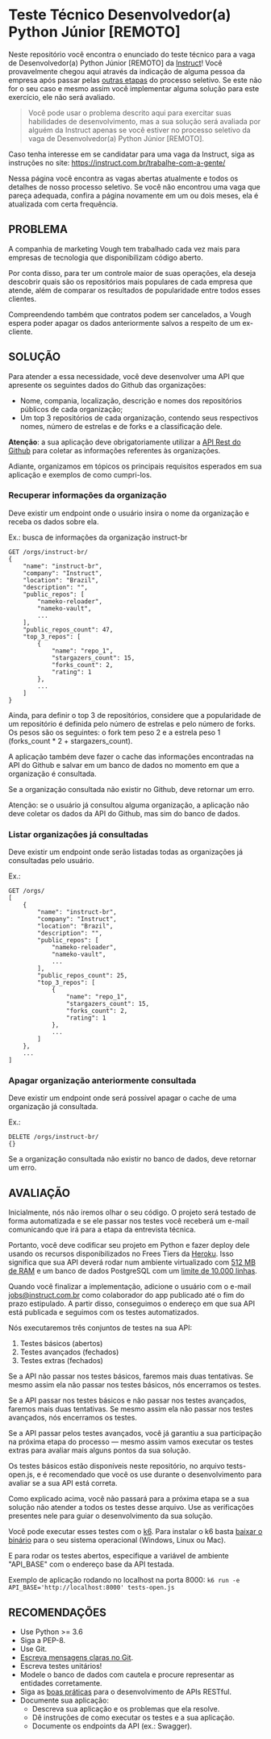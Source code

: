 # Teste Técnico Desenvolvedor(a) Python Júnior [REMOTO]

Neste repositório você encontra o enunciado do teste técnico para a vaga de Desenvolvedor(a) Python Júnior [REMOTO] da [Instruct](https://instruct.com.br/)!
Você provavelmente chegou aqui através da indicação de alguma pessoa da empresa após passar pelas [outras etapas](https://instruct.com.br/trabalhe-com-a-gente/processo-de-selecao/) do processo seletivo. Se este não for o seu caso e mesmo assim você implementar alguma solução para este exercício, ele não será avaliado.

> Você pode usar o problema descrito aqui para exercitar suas habilidades de desenvolvimento, mas a sua solução será avaliada por alguém da Instruct apenas se você estiver no processo seletivo da vaga de Desenvolvedor(a) Python Júnior [REMOTO].

Caso tenha interesse em se candidatar para uma vaga da Instruct, siga as instruções no site: https://instruct.com.br/trabalhe-com-a-gente/

Nessa página você encontra as vagas abertas atualmente e todos os detalhes de nosso processo seletivo. Se você não encontrou uma vaga que pareça adequada, confira a página novamente em um ou dois meses, ela é atualizada com certa frequência. 

## PROBLEMA

A companhia de marketing Vough tem trabalhado cada vez mais para empresas de tecnologia que disponibilizam código aberto. 

Por conta disso, para ter um controle maior de suas operações, ela deseja descobrir quais são os repositórios mais populares de cada empresa que atende, além de comparar os resultados de popularidade entre todos esses clientes.

Compreendendo também que contratos podem ser cancelados, a Vough espera poder apagar os dados anteriormente salvos a respeito de um ex-cliente.

## SOLUÇÃO

Para atender a essa necessidade, você deve desenvolver uma API que apresente os seguintes dados do Github das organizações:

- Nome, compania, localização, descrição e nomes dos repositórios públicos de cada organização;
- Um top 3 repositórios de cada organização, contendo seus respectivos nomes, número de estrelas e de forks e a classificação dele.

__Atenção__: a sua aplicação deve obrigatoriamente utilizar a [API Rest do Github](https://docs.github.com/pt/free-pro-team@latest/rest) para coletar as informações referentes às organizações.

Adiante, organizamos em tópicos os principais requisitos esperados em sua aplicação e exemplos de como cumpri-los.

### Recuperar informações da organização

Deve existir um endpoint onde o usuário insira o nome da organização e receba os dados sobre ela.

Ex.: busca de informações da organização instruct-br
```
GET /orgs/instruct-br/
{
    "name": "instruct-br",
    "company": "Instruct",
    "location": "Brazil",
    "description": "",
    "public_repos": [
        "nameko-reloader",
        "nameko-vault",
        ...
    ],
    "public_repos_count": 47,
    "top_3_repos": [
        {
            "name": "repo_1",
            "stargazers_count": 15,
            "forks_count": 2,
            "rating": 1
        },
        ...
    ]
}
```
  

Ainda, para definir o top 3 de repositórios, considere que a popularidade de um repositório é definida pelo número de estrelas e pelo número de forks. Os pesos são os seguintes: o fork tem peso 2 e a estrela peso 1 (forks_count * 2 + stargazers_count).

A aplicação também deve fazer o cache das informações encontradas na API do Github e salvar em um banco de dados no momento em que a organização é consultada.

Se a organização consultada não existir no Github, deve retornar um erro.

Atenção: se o usuário já consultou alguma organização, a aplicação não deve coletar os dados da API do Github, mas sim do banco de dados.

### Listar organizações já consultadas

Deve existir um endpoint onde serão listadas todas as organizações já consultadas pelo usuário.

Ex.:
```
GET /orgs/
[
    {
        "name": "instruct-br",
        "company": "Instruct",
        "location": "Brazil",
        "description": "",
        "public_repos": [
            "nameko-reloader",
            "nameko-vault",
            ...
        ],
        "public_repos_count": 25,
        "top_3_repos": [
            {
                "name": "repo_1",
                "stargazers_count": 15,
                "forks_count": 2,
                "rating": 1
            },
            ...
        ]
    },
    ...
]
```

### Apagar organização anteriormente consultada

Deve existir um endpoint onde será possível apagar o cache de uma organização já consultada.

Ex.:
```
DELETE /orgs/instruct-br/
{}
```

Se a organização consultada não existir no banco de dados, deve retornar um erro.

## AVALIAÇÃO

Inicialmente, nós não iremos olhar o seu código. O projeto será testado de forma automatizada e se ele passar nos testes você receberá um e-mail comunicando que irá para a etapa da entrevista técnica.

Portanto, você deve codificar seu projeto em Python e fazer deploy dele usando os recursos disponibilizados no Frees Tiers da [Heroku](https://www.heroku.com/). Isso significa que sua API deverá rodar num ambiente virtualizado com [512 MB de RAM](https://www.heroku.com/dynos) e um banco de dados PostgreSQL com um [limite de 10.000 linhas](https://elements.heroku.com/addons/heroku-postgresql#pricing).

Quando você finalizar a implementação, adicione o usuário com o e-mail jobs@instruct.com.br como colaborador do app publicado até o fim do prazo estipulado. A partir disso, conseguimos o endereço em que sua API está publicada e seguimos com os testes automatizados.

Nós executaremos três conjuntos de testes na sua API:

1. Testes básicos (abertos)
2. Testes avançados (fechados)
3. Testes extras (fechados)

Se a API não passar nos testes básicos, faremos mais duas tentativas. Se mesmo assim ela não passar nos testes básicos, nós encerramos os testes.

Se a API passar nos testes básicos e não passar nos testes avançados, faremos mais duas tentativas. Se mesmo assim ela não passar nos testes avançados, nós encerramos os testes.

Se a API passar pelos testes avançados, você já garantiu a sua participação na próxima etapa do processo — mesmo assim vamos executar os testes extras para avaliar mais alguns pontos da sua solução.

Os testes básicos estão disponíveis neste repositório, no arquivo tests-open.js, e é recomendado que você os use durante o desenvolvimento para avaliar se a sua API está correta. 

Como explicado acima, você não passará para a próxima etapa se a sua solução não atender a todos os testes desse arquivo. Use as verificações presentes nele para guiar o desenvolvimento da sua solução.

Você pode executar esses testes com o [k6](https://k6.io/). Para instalar o k6 basta [baixar o binário](https://github.com/loadimpact/k6/releases) para o seu sistema operacional (Windows, Linux ou Mac).

E para rodar os testes abertos, especifique a variável de ambiente "API_BASE" com o endereço base da API testada.

Exemplo de aplicação rodando no localhost na porta 8000:
`k6 run -e API_BASE='http://localhost:8000' tests-open.js`

## RECOMENDAÇÕES
- Use Python >= 3.6
- Siga a PEP-8.
- Use Git.
- [Escreva mensagens claras no Git](https://www.git-tower.com/learn/git/ebook/en/command-line/appendix/best-practices).
- Escreva testes unitários!
- Modele o banco de dados com cautela e procure representar as entidades corretamente.
- Siga as [boas práticas](https://swagger.io/resources/articles/best-practices-in-api-design/) para o desenvolvimento de APIs RESTful.
- Documente sua aplicação:
  - Descreva sua aplicação e os problemas que ela resolve.
  - Dê instruções de como executar os testes e a sua aplicação.
  - Documente os endpoints da API (ex.: Swagger).

